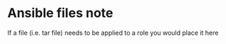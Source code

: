 # Ansible files note

If a file (i.e. tar  file) needs to  be applied to a role you would place it here

